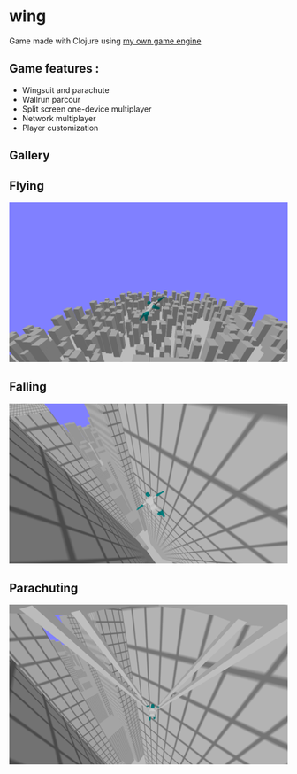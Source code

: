 # wing

Game made with Clojure using [my own game engine](https://github.com/taqmuraz/nine-clj)

## Game features :
- Wingsuit and parachute
- Wallrun parcour
- Split screen one-device multiplayer
- Network multiplayer
- Player customization

## Gallery

## Flying
![flying](readme/flying.png)
## Falling
![falling](readme/falling.png)
## Parachuting
![parachuting](readme/parachuting.png)
